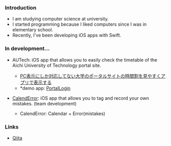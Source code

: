 ### Introduction
- I am studying computer science at university.
- I started programming because I liked computers since I was in elementary school.
- Recently, I've been developing iOS apps with Swift.

### In development...
- AUTech: iOS app that allows you to easily check the timetable of the Aichi University of Technology portal site.
  - [PC表示にしか対応してない大学のポータルサイトの時間割を見やすくアプリで表示する](https://qiita.com/ShWiN/items/0c5ce42b8e84bfac5c55)
  - *demo app: [PortalLogin](https://github.com/ShouriWiN/PortalLogin)
  
- [CalendError](https://github.com/ShouriWiN/CalendError): iOS app that allows you to tag and record your own mistakes. (team development)
  - CalendError: Calendar + Error(mistakes)

### Links
- [Qiita](https://qiita.com/ShWiN)
